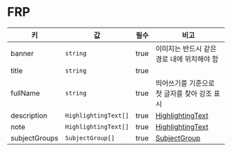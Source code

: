 # FRP

| 키 | 값 | 필수 | 비고 |
| --- | --- | --- | --- |
| banner | `string` | true | 이미지는 반드시 같은 경로 내에 위치해야 함 |
| title | `string` | true | |
| fullName | `string` | true | 띄어쓰기를 기준으로 첫 글자를 찾아 강조 표시 |
| description | `HighlightingText[]` | true | [HighlightingText](../../../models/highlighting-text.md) |
| note | `HighlightingText[]` | true | [HighlightingText](../../../models/highlighting-text.md) |
| subjectGroups | `SubjectGroup[]` | true | [SubjectGroup](../../../models/subject-group.md) |
